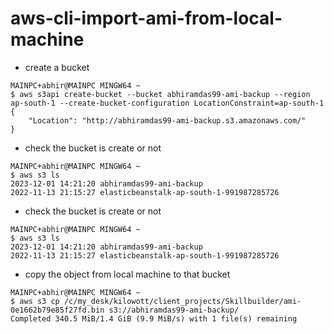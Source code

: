 # aws-cli-import-ami-from-local-machine

- create a bucket
```git
MAINPC+abhir@MAINPC MINGW64 ~
$ aws s3api create-bucket --bucket abhiramdas99-ami-backup --region ap-south-1 --create-bucket-configuration LocationConstraint=ap-south-1
{
    "Location": "http://abhiramdas99-ami-backup.s3.amazonaws.com/"
}

```

- check the bucket is create or not
```git
MAINPC+abhir@MAINPC MINGW64 ~
$ aws s3 ls
2023-12-01 14:21:20 abhiramdas99-ami-backup
2022-11-13 21:15:27 elasticbeanstalk-ap-south-1-991987285726

```

- check the bucket is create or not
```git
MAINPC+abhir@MAINPC MINGW64 ~
$ aws s3 ls
2023-12-01 14:21:20 abhiramdas99-ami-backup
2022-11-13 21:15:27 elasticbeanstalk-ap-south-1-991987285726

```
- copy the object from local machine to that bucket
```git
MAINPC+abhir@MAINPC MINGW64 ~
$ aws s3 cp /c/my_desk/kilowott/client_projects/Skillbuilder/ami-0e1662b79e85f27fd.bin s3://abhiramdas99-ami-backup/
Completed 340.5 MiB/1.4 GiB (9.9 MiB/s) with 1 file(s) remaining
```

